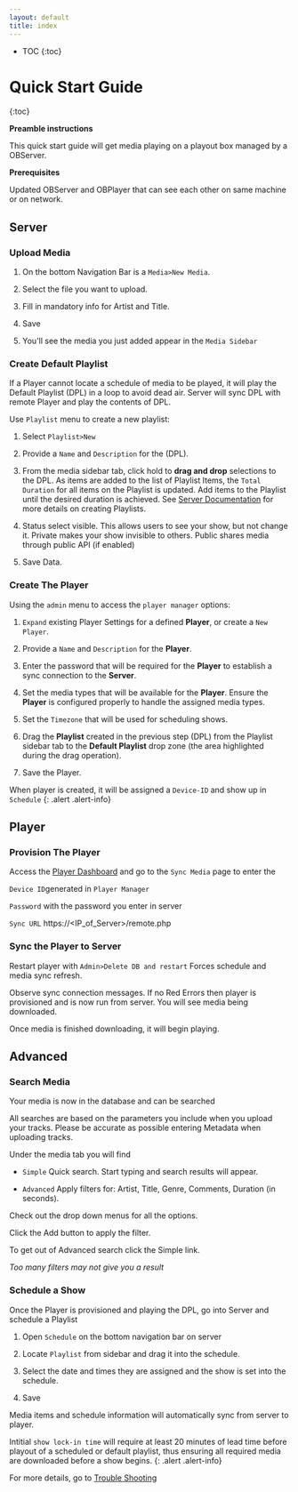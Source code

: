 ```yaml
---
layout: default
title: index
---
```


* TOC
{:toc}

<a name="dashboard"></a>

# Quick Start Guide
{:toc}

__Preamble instructions__

This quick start guide will get media playing on a playout box managed by a OBServer.

__Prerequisites__

Updated OBServer and OBPlayer that can see each other on same machine or on network. 

## Server

### Upload Media

1. On the bottom Navigation Bar is a `Media>New Media`.

1. Select the file you want to upload.

1. Fill in mandatory info for Artist and Title.

1. Save

1. You'll see the media you just added appear in the `Media Sidebar`

### Create Default Playlist

If a Player cannot locate a schedule of media to be played, it will play the Default Playlist (DPL) in a loop to avoid dead air.  Server will sync DPL with remote Player and play the contents of DPL.

Use `Playlist` menu to create a new playlist: 

1. Select `Playlist>New`

1. Provide a `Name` and `Description` for the (DPL).

1. From the media sidebar tab, click hold to __drag and drop__ selections to the DPL. As items are added to the list of Playlist Items, the `Total Duration` for all items on the Playlist is updated. Add items to the Playlist until the desired duration is achieved. See [Server Documentation](/server/#playlist) for more details on creating Playlists.

1. Status select visible. This allows users to see your show, but not change it. Private makes your show invisible to others. Public shares media through public API (if enabled)

1. Save Data.

### Create The Player

Using the `admin` menu to access the `player manager` options:

1. `Expand` existing Player Settings for a defined __Player__, or create a `New Player`.

1. Provide a `Name` and `Description` for the __Player__.

1. Enter the password that will be required for the __Player__ to establish a sync connection to the __Server__.

1. Set the media types that will be available for the __Player__. Ensure the __Player__ is configured properly to handle the 
assigned media types.

1. Set the `Timezone` that will be used for scheduling shows.

1. Drag the __Playlist__ created in the previous step (DPL) from the Playlist sidebar tab to the __Default Playlist__ drop zone (the area highlighted during the drag operation).

1. Save the Player.

When player is created, it will be assigned a `Device-ID` and show up in `Schedule`
{: .alert .alert-info}

## Player

### Provision The Player

Access the [Player Dashboard](#dash) and go to the `Sync Media` page to enter the 

`Device ID`generated in `Player Manager`

`Password` with the password you enter in server

`Sync URL` https://<IP_of_Server>/remote.php 

### Sync the Player to Server

Restart player with `Admin>Delete DB and restart` Forces schedule and media sync refresh.

Observe sync connection messages. If no Red Errors then player is provisioned and is now run from server.  You will see media being downloaded.

Once media is finished downloading, it will begin playing. 

## Advanced

### Search Media

Your media is now in the database and can be searched

All searches are based on the parameters you include when you upload your tracks. Please be accurate as possible entering Metadata when uploading tracks.

Under the media tab you will find

- `Simple` Quick search. Start typing and search results will appear.

- `Advanced` Apply filters for: Artist, Title, Genre, Comments, Duration (in seconds). 

Check out the drop down menus for all the options. 

Click the Add button to apply the filter. 

To get out of Advanced search click the Simple link.

_Too many filters may not give you a result_

### Schedule a Show

Once the Player is provisioned and playing the DPL, go into Server and schedule a Playlist

1. Open `Schedule` on the bottom navigation bar on server

1. Locate `Playlist` from sidebar and drag it into the schedule.

1. Select the date and times they are assigned and the show is set into the schedule.

1. Save

Media items and schedule information will automatically sync from server to player.

Intitial `show lock-in time` will require at least 20 minutes of lead time before playout of a scheduled or default playlist, thus ensuring all required media are downloaded before a show begins.
{: .alert .alert-info}

For more details, go to [Trouble Shooting](http://support.openbroadcaster.com/Troubleshooting)




